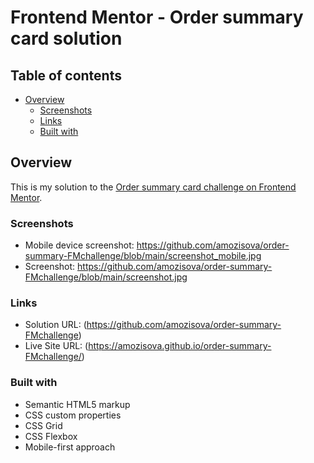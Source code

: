 # Frontend Mentor - Order summary card solution
## Table of contents

- [Overview](#overview)
  - [Screenshots](#screenshots)
  - [Links](#links)
  - [Built with](#built-with)
 
 
## Overview
This is my solution to the [Order summary card challenge on Frontend Mentor](https://www.frontendmentor.io/challenges/order-summary-component-QlPmajDUj).


### Screenshots
- Mobile device screenshot: https://github.com/amozisova/order-summary-FMchallenge/blob/main/screenshot_mobile.jpg
- Screenshot: https://github.com/amozisova/order-summary-FMchallenge/blob/main/screenshot.jpg

### Links

- Solution URL: (https://github.com/amozisova/order-summary-FMchallenge)
- Live Site URL: (https://amozisova.github.io/order-summary-FMchallenge/)

### Built with
- Semantic HTML5 markup
- CSS custom properties
- CSS Grid
- CSS Flexbox
- Mobile-first approach

